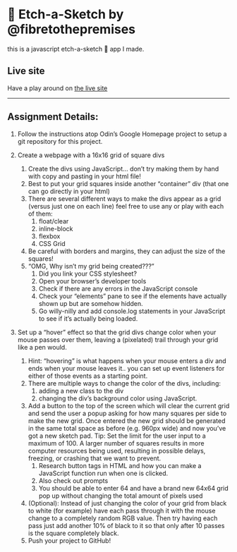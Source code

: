 # 🎨 Etch-a-Sketch by @fibretothepremises

this is a javascript etch-a-sketch 🎨 app I made.

## Live site
Have a play around on [the live site](https://fibretothepremises.github.io/etch-a-sketch/)

---

## Assignment Details:

1. Follow the instructions atop Odin’s Google Homepage project to setup a git repository for this project.

2. Create a webpage with a 16x16 grid of square divs
    1. Create the divs using JavaScript… don’t try making them by hand with copy and pasting in your html file!
    2. Best to put your grid squares inside another “container” div (that one can go directly in your html)
    3. There are several different ways to make the divs appear as a grid (versus just one on each line) feel free to use any or play with each of them:
        1. float/clear
        2. inline-block
        3. flexbox
        4. CSS Grid
    4. Be careful with borders and margins, they can adjust the size of the squares!
    5. “OMG, Why isn’t my grid being created???”
        1. Did you link your CSS stylesheet?
        2. Open your browser’s developer tools
        3. Check if there are any errors in the JavaScript console
        4. Check your “elements” pane to see if the elements have actually shown up but are somehow hidden.
        5. Go willy-nilly and add console.log statements in your JavaScript to see if it’s actually being loaded.
3. Set up a “hover” effect so that the grid divs change color when your mouse passes over them, leaving a (pixelated) trail through your grid like a pen would.
    1. Hint: “hovering” is what happens when your mouse enters a div and ends when your mouse leaves it.. you can set up event listeners for either of those events as a starting point.
    2. There are multiple ways to change the color of the divs, including:
        1. adding a new class to the div
        2. changing the div’s background color using JavaScript.
    4. Add a button to the top of the screen which will clear the current grid and send the user a popup asking for how many squares per side to make the new grid. Once entered the new grid should be generated in the same total space as before (e.g. 960px wide) and now you’ve got a new sketch pad. Tip: Set the limit for the user input to a maximum of 100. A larger number of squares results in more computer resources being used, resulting in possible delays, freezing, or crashing that we want to prevent.
        1. Research button tags in HTML and how you can make a JavaScript function run when one is clicked.
        2. Also check out prompts
        3. You should be able to enter 64 and have a brand new 64x64 grid pop up without changing the total amount of pixels used
    5. (Optional): Instead of just changing the color of your grid from black to white (for example) have each pass through it with the mouse change to a completely random RGB value. Then try having each pass just add another 10% of black to it so that only after 10 passes is the square completely black.
    5. Push your project to GitHub!
